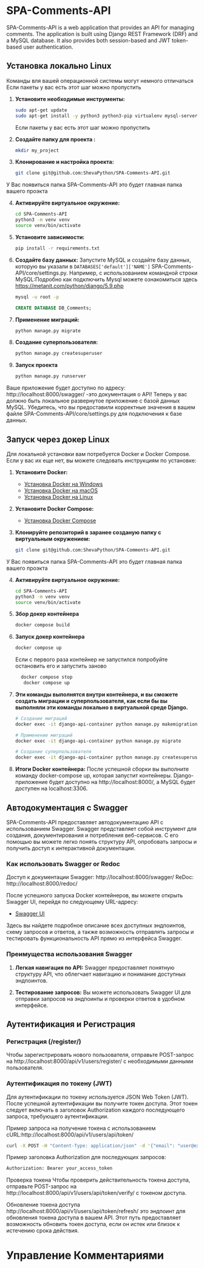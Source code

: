 # SPA-Comments-API

SPA-Comments-API is a web application that provides an API for managing comments.
The application is built using Django REST Framework (DRF) and a MySQL database.
It also provides both session-based and JWT token-based user authentication.

## Установка локально Linux

Команды вля вашей операционной системы могут немного отличаться
Если пакеты у вас есть этот шаг можно пропустить

1. **Установите необходимые инструменты:**
    ```bash
    sudo apt-get update
    sudo apt-get install -y python3 python3-pip virtualenv mysql-server
   ```

   Если пакеты у вас есть этот шаг можно пропустить

2. **Создайте папку для проекта :**
    ```bash
   mkdir my_project
   ```
3. **Клонирование и настройка проекта:**
   ```bash
   git clone git@github.com:ShevaPython/SPA-Comments-API.git
   ```

У Вас появиться папка SPA-Comments-API это будет главная папка вашего проэкта

4. **Активируйте виртуальное окружение:**
   ```bash
   cd SPA-Comments-API
   python3 -m venv venv
   source venv/bin/activate
   ```

5. **Установите зависимости:**
   ```bash
   pip install -r requirements.txt
   ```

6. **Создайте базу данных:**
   Запустите MySQL и создайте базу данных, которую вы указали в `DATABASES['default']['NAME']`
   SPA-Comments-API/core/settings.py.
   Например, с использованием командной строки MySQL:Подробно как подключить Mysql можете ознакомиться
   здесь https://metanit.com/python/django/5.9.php

   ```bash
   mysql -u root -p
   ```
   ```sql
   CREATE DATABASE DB_Comments;
   ```


7. **Применение миграций:**
    ```bash
    python manage.py migrate
    ```

8. **Создание суперпользователя:**

   ```bash
   python manage.py createsuperuser
   ```

9. **Запуск проекта**
   ```bash
   python manage.py runserver
   ```

Ваше приложение будет доступно по адресу: http://localhost:8000/swagger/ -это документация о API!
Теперь у вас должно быть локальное развернутое приложение с базой данных MySQL. Убедитесь, что вы предоставили
корректные
значения в вашем файле SPA-Comments-API/core/settings.py для подключения к базе данных.

## Запуск через докер Linux

Для локальной установки вам потребуется Docker и Docker Compose. Если у вас их еще нет, вы можете следовать инструкциям
по установке:

1. **Установите Docker:**
    - [Установка Docker на Windows](https://docs.docker.com/desktop/install/windows-install/)
    - [Установка Docker на macOS](https://docs.docker.com/desktop/install/mac-install/)
    - [Установка Docker на Linux](https://docs.docker.com/desktop/install/linux-install/)

2. **Установите Docker Compose:**
    - [Установка Docker Compose](https://docs.docker.com/compose/install/)

3. **Клонируйте репозиторий в заранее созданую папку с виртуальным окружением:**
   ```bash
   git clone git@github.com:ShevaPython/SPA-Comments-API.git
   ```

У Вас появиться папка SPA-Comments-API это будет главная папка вашего проэкта

4. **Активируйте виртуальное окружение:**
   ```bash
   cd SPA-Comments-API
   python3 -m venv venv
   source venv/bin/activate
   ``` 
4. **Збор докер контейнера**
   ```bash
   docker compose build
   ```
4. **Запуск докер контейнера**
   ```bash
   docker compose up
   ```
   Если с первого раза контейнер не запустился попробуйте остановить его и запустить заново
    ```bash
      docker compose stop
       docker compose up
      ```
5. **Эти команды выполнятся внутри контейнера, и вы сможете создать миграции и суперпользователя, как если бы вы
   выполняли эти команды локально в виртуальной среде Django.**

    ```bash
   # Создание миграций
   docker exec -it django-api-container python manage.py makemigrations
   
   # Применение миграций
   docker exec -it django-api-container python manage.py migrate
   
   # Создание суперпользователя
   docker exec -it django-api-container python manage.py createsuperuser
    
   ```
6. **Итоги Docker контейнера:**
После успешной сборки вы выполните команду docker-compose up, которая запустит контейнеры. Django-приложение будет
доступно на http://localhost:8000/, а MySQL будет доступен на localhost:3306.

## Автодокументация с Swagger

SPA-Comments-API предоставляет автодокументацию API с использованием Swagger. Swagger представляет собой инструмент для
создания, документирования и потребления веб-сервисов. С его помощью вы можете легко понять структуру API, опробовать
запросы и получить доступ к интерактивной документации.

### Как использовать Swagger  or Redoc
Доступ к документации
Swagger: http://localhost:8000/swagger/
ReDoc: http://localhost:8000/redoc/

После успешного запуска Docker контейнеров, вы можете открыть Swagger UI, перейдя по следующему URL-адресу:

- [Swagger UI](http://localhost:8000/swagger/)

Здесь вы найдете подробное описание всех доступных эндпоинтов, схему запросов и ответов, а также возможность отправлять
запросы и тестировать функциональность API прямо из интерфейса Swagger.

### Преимущества использования Swagger

1. **Легкая навигация по API:** Swagger предоставляет понятную структуру API, что облегчает навигацию и понимание
   доступных эндпоинтов.

2. **Тестирование запросов:** Вы можете использовать Swagger UI для отправки запросов на эндпоинты и проверки ответов в
   удобном интерфейсе.


## Аутентификация и Регистрация

### Регистрация (/register/)

Чтобы зарегистрировать нового пользователя, отправьте POST-запрос на http://localhost:8000/api/v1/users/register/ с необходимыми данными пользователя.

### Аутентификация по токену (JWT)

Для аутентификации по токену используется JSON Web Token (JWT). После успешной аутентификации вы получите токен доступа. Этот токен следует включать в заголовок Authorization каждого последующего запроса, требующего аутентификации.

Пример запроса на получение токена с использованием cURL:http://localhost:8000/api/v1/users/api/token/
```bash
curl -X POST -H "Content-Type: application/json" -d '{"email": "user@example.com", "password": "securepassword"}' http://localhost:8000/api/v1/users/api/token/

```
Пример заголовка Authorization для последующих запросов:
```bash
Authorization: Bearer your_access_token

```
Проверка токена
Чтобы проверить действительность токена доступа, отправьте POST-запрос на http://localhost:8000/api/v1/users/api/token/verify/ с токеном доступа.

Обновление токена доступа http://localhost:8000/api/v1/users/api/token/refresh/
это эндпоинт для обновления токена доступа в вашем API. Этот путь предоставляет возможность обновить токен доступа, если он истек или близок к истечению срока действия.

# Управление Комментариями

